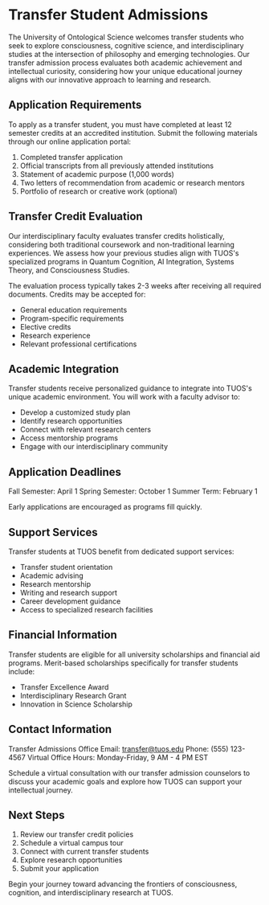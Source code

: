 # Transfer Student Admissions

The University of Ontological Science welcomes transfer students who seek to explore consciousness, cognitive science, and interdisciplinary studies at the intersection of philosophy and emerging technologies. Our transfer admission process evaluates both academic achievement and intellectual curiosity, considering how your unique educational journey aligns with our innovative approach to learning and research.

## Application Requirements

To apply as a transfer student, you must have completed at least 12 semester credits at an accredited institution. Submit the following materials through our online application portal:

1. Completed transfer application
2. Official transcripts from all previously attended institutions
3. Statement of academic purpose (1,000 words)
4. Two letters of recommendation from academic or research mentors
5. Portfolio of research or creative work (optional)

## Transfer Credit Evaluation

Our interdisciplinary faculty evaluates transfer credits holistically, considering both traditional coursework and non-traditional learning experiences. We assess how your previous studies align with TUOS's specialized programs in Quantum Cognition, AI Integration, Systems Theory, and Consciousness Studies.

The evaluation process typically takes 2-3 weeks after receiving all required documents. Credits may be accepted for:
- General education requirements
- Program-specific requirements
- Elective credits
- Research experience
- Relevant professional certifications

## Academic Integration

Transfer students receive personalized guidance to integrate into TUOS's unique academic environment. You will work with a faculty advisor to:
- Develop a customized study plan
- Identify research opportunities
- Connect with relevant research centers
- Access mentorship programs
- Engage with our interdisciplinary community

## Application Deadlines

Fall Semester: April 1
Spring Semester: October 1
Summer Term: February 1

Early applications are encouraged as programs fill quickly.

## Support Services

Transfer students at TUOS benefit from dedicated support services:
- Transfer student orientation
- Academic advising
- Research mentorship
- Writing and research support
- Career development guidance
- Access to specialized research facilities

## Financial Information

Transfer students are eligible for all university scholarships and financial aid programs. Merit-based scholarships specifically for transfer students include:
- Transfer Excellence Award
- Interdisciplinary Research Grant
- Innovation in Science Scholarship

## Contact Information

Transfer Admissions Office
Email: transfer@tuos.edu
Phone: (555) 123-4567
Virtual Office Hours: Monday-Friday, 9 AM - 4 PM EST

Schedule a virtual consultation with our transfer admission counselors to discuss your academic goals and explore how TUOS can support your intellectual journey.

## Next Steps

1. Review our transfer credit policies
2. Schedule a virtual campus tour
3. Connect with current transfer students
4. Explore research opportunities
5. Submit your application

Begin your journey toward advancing the frontiers of consciousness, cognition, and interdisciplinary research at TUOS.